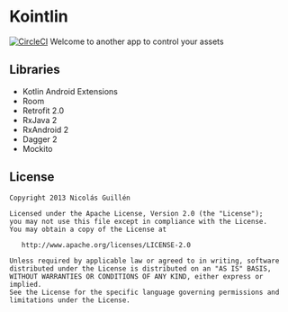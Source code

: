 # Kointlin

[![CircleCI](https://circleci.com/gh/nicolasguillen10/kointlin.svg?style=svg)](https://circleci.com/gh/nicolasguillen10/kointlin)
Welcome to another app to control your assets

## Libraries
- Kotlin Android Extensions
- Room
- Retrofit 2.0
- RxJava 2
- RxAndroid 2
- Dagger 2
- Mockito

## License

    Copyright 2013 Nicolás Guillén

    Licensed under the Apache License, Version 2.0 (the "License");
    you may not use this file except in compliance with the License.
    You may obtain a copy of the License at

       http://www.apache.org/licenses/LICENSE-2.0

    Unless required by applicable law or agreed to in writing, software
    distributed under the License is distributed on an "AS IS" BASIS,
    WITHOUT WARRANTIES OR CONDITIONS OF ANY KIND, either express or implied.
    See the License for the specific language governing permissions and
    limitations under the License.